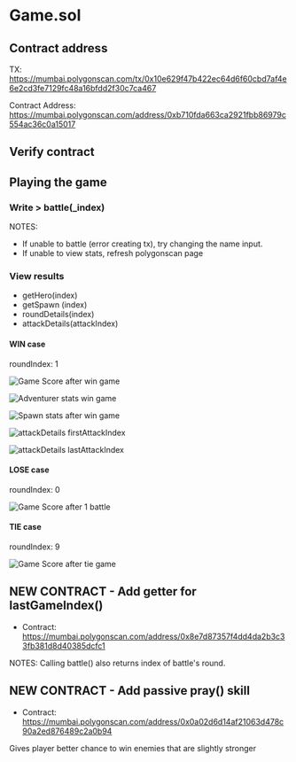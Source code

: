 # Game.sol

## Contract address

TX: https://mumbai.polygonscan.com/tx/0x10e629f47b422ec64d6f60cbd7af4e6e2cd3fe7129fc48a16bfdd2f30c7ca467

Contract Address: https://mumbai.polygonscan.com/address/0xb710fda663ca2921fbb86979c554ac36c0a15017

## Verify contract

## Playing the game

### Write > battle(_index)

NOTES:
- If unable to battle (error creating tx), try changing the name input.
- If unable to view stats, refresh polygonscan page

### View results

- getHero(index)
- getSpawn (index)
- roundDetails(index)
- attackDetails(attackIndex)

#### WIN case

roundIndex: 1

![Game Score after win game](https://user-images.githubusercontent.com/8282076/202982582-864dec40-7f22-4fb1-9634-6a64b6473e89.png)

![Adventurer stats win game](https://user-images.githubusercontent.com/8282076/202982640-96dc495a-839f-4f7d-937d-731506fb0a47.png)

![Spawn stats after win game](https://user-images.githubusercontent.com/8282076/202982699-9f2779de-6cf4-44e3-9619-edf20b9844ef.png)

![attackDetails firstAttackIndex](https://user-images.githubusercontent.com/8282076/202982950-af5ae491-38ee-468e-942f-1ff5fefbc69f.png)

![attackDetails lastAttackIndex](https://user-images.githubusercontent.com/8282076/202982986-d4c5f516-4352-4fce-bcc9-9bbd2fb75bdb.png)

#### LOSE case

roundIndex: 0 

![Game Score after 1 battle](https://user-images.githubusercontent.com/8282076/202982413-01fdee59-c6a5-48da-83a6-bd74c5892c43.png)

#### TIE case

roundIndex: 9

![Game Score after tie game](https://user-images.githubusercontent.com/8282076/202982316-1a5d6ff5-19fa-45ba-bef7-73657e892e6b.png)

## NEW CONTRACT - Add getter for lastGameIndex()

- Contract: https://mumbai.polygonscan.com/address/0x8e7d87357f4dd4da2b3c33fb381d8d40385dcfc1

NOTES: Calling battle() also returns index of battle's round.

## NEW CONTRACT - Add passive pray() skill

- Contract: https://mumbai.polygonscan.com/address/0x0a02d6d14af21063d478c90a2ed876489c2a0b94

Gives player better chance to win enemies that are slightly stronger